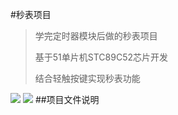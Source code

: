 #秒表项目
>学完定时器模块后做的秒表项目
>
>基于51单片机STC89C52芯片开发
>
>结合轻触按键实现秒表功能
>
![](秒表项目/photo/278.jpg)
![](秒表项目/photo/_278.jpg)
##项目文件说明
>
